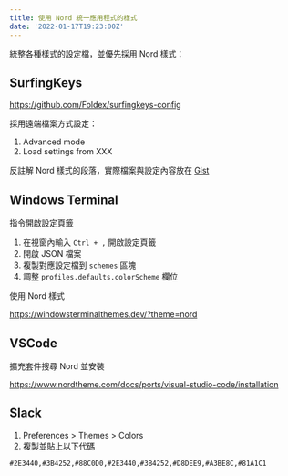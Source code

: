 ```yaml
---
title: 使用 Nord 統一應用程式的樣式
date: '2022-01-17T19:23:00Z'
---
```


統整各種樣式的設定檔，並優先採用 Nord 樣式：

## SurfingKeys

https://github.com/Foldex/surfingkeys-config

採用遠端檔案方式設定：

1. Advanced mode
2. Load settings from XXX

反註解 Nord 樣式的段落，實際檔案與設定內容放在 [Gist](https://gist.github.com/rockonyu/2d8762c4b68947885f79cf1f794cd850)

## Windows Terminal

指令開啟設定頁籤

1. 在視窗內輸入 `Ctrl + ,` 開啟設定頁籤
2. 開啟 JSON 檔案
3. 複製對應設定檔到 `schemes` 區塊
4. 調整 `profiles.defaults.colorScheme` 欄位

使用 Nord 樣式

https://windowsterminalthemes.dev/?theme=nord

## VSCode

擴充套件搜尋 Nord 並安裝

https://www.nordtheme.com/docs/ports/visual-studio-code/installation

## Slack

1. Preferences > Themes > Colors
2. 複製並貼上以下代碼

```
#2E3440,#3B4252,#88C0D0,#2E3440,#3B4252,#D8DEE9,#A3BE8C,#81A1C1
```
